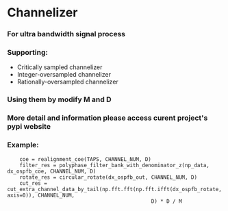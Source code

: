 # Channelizer
### For ultra bandwidth signal process ###
### Supporting: ###
- Critically sampled channelizer
- Integer-oversampled channelizer
- Rationally-oversampled channelizer
### Using them by modify M and D ###
### More detail and information please access curent project's pypi website ###
### Example: ###
```
    coe = realignment_coe(TAPS, CHANNEL_NUM, D)
    filter_res = polyphase_filter_bank_with_denominator_z(np_data, dx_ospfb_coe, CHANNEL_NUM, D)
    rotate_res = circular_rotate(dx_ospfb_out, CHANNEL_NUM, D)
    cut_res = cut_extra_channel_data_by_tail(np.fft.fft(np.fft.ifft(dx_ospfb_rotate, axis=0)), CHANNEL_NUM,
                                               D) * D / M
```

